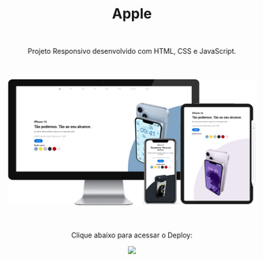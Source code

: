 <h1 align="center">
  Apple</h1>
<br>
<p align="center">Projeto Responsivo desenvolvido com HTML, CSS e JavaScript.</p>
<br>
<br>

<div align="center">
  <img width="800px" src="https://github.com/feliperyo/apple-page/blob/master/assets/mockup.png?raw=true"/>
</div>
<br>
<div align="center">
  <br>
  <p>Clique abaixo para acessar o Deploy:</p>
<a href="https://feliperyo.github.io/apple-page/" target="_blank"><img src="https://img.shields.io/website-up-down-green-red/http/cv.lbesson.qc.to.svg"></a>
</div>
